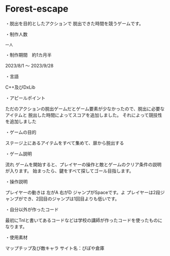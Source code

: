 # Forest-escape

・脱出を目的としたアクションで
  脱出できた時間を競うゲームです。

・制作人数

    一人

・制作期間　約1カ月半

  2023/8/1 ～ 2023/9/28

・言語

  C++及びDxLib

・アピールポイント

  ただのアクションの脱出ゲームだとゲーム要素が少なかったので、脱出に必要なアイテムと
  脱出した時間によってスコアを追加しました。
  それによって競技性を追加しました

・ゲームの目的

  ステージ上にあるアイテムをすべて集めて、扉から脱出する

・ゲーム説明

  流れ
  ゲームを開始すると、プレイヤーの操作と敵とゲームのクリア条件の説明が入ります。
  始まったら、鍵をすべて探してゴール目指します。

・操作説明

  プレイヤーの動きは
  左がA
  右がD
  ジャンプがSpaceです。よ
  プレイヤーは2段ジャンプができ、2回目のジャンプは1回目よりも低いです。

・自分以外が作ったコード

  最初にTnlと書いてあるコードなどは学校の講師が作ったコードを使ったものになります。

・使用素材

  マップチップ及び敵キャラ
  サイト名：ぴぽや倉庫





